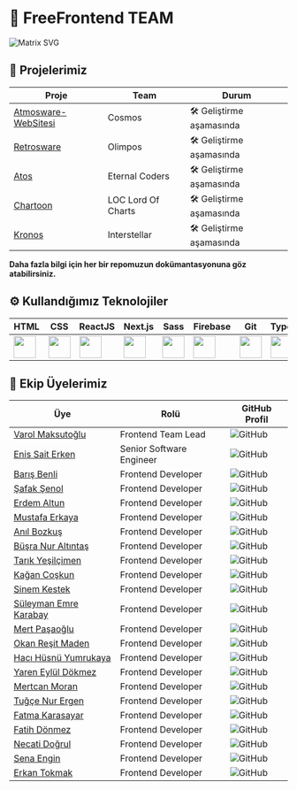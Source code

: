 # 🌟 FreeFrontend TEAM
![Matrix SVG](https://raw.githubusercontent.com/rodrigograca31/rodrigograca31/master/matrix.svg)

## 🚀 Projelerimiz

| Proje | Team | Durum |
|----------|----------|-------|
| [Atmosware-WebSitesi](https://github.com/FreeFrontendTeam/atmosware-website) | Cosmos| 🛠️ Geliştirme aşamasında |
| [Retrosware](https://github.com/FreeFrontendTeam/retrosware) |Olimpos| 🛠️ Geliştirme aşamasında |
| [Atos](https://github.com/FreeFrontendTeam/atos) |Eternal Coders| 🛠️ Geliştirme aşamasında |
| [Chartoon](https://github.com/FreeFrontendTeam/chartoon) | LOC Lord Of Charts | 🛠️ Geliştirme aşamasında |
| [Kronos](https://github.com/FreeFrontendTeam/kronos) | Interstellar | 🛠️ Geliştirme aşamasında |

**Daha fazla bilgi için her bir repomuzun dokümantasyonuna göz atabilirsiniz.**

## ⚙️ Kullandığımız Teknolojiler

| HTML | CSS | ReactJS | Next.js | Sass | Firebase | Git | TypeScript | JavaScript |
|------|------|---------|---------|----|----------|-----|------------|------------|
| <img src="https://img.icons8.com/color/48/000000/html-5.png" width="40" height="40"/> | <img src="https://img.icons8.com/color/48/000000/css3.png" width="40" height="40"/> |<img src="https://img.icons8.com/color/48/000000/react-native.png" width="40" height="40"/> | <img src="https://img.icons8.com/color/48/000000/nextjs.png" width="40" height="40"/> |<img src="https://img.icons8.com/color/48/000000/sass.png" width="40" height="40"/>| <img src="https://img.icons8.com/color/48/000000/firebase.png" width="40" height="40"/> | <img src="https://img.icons8.com/color/48/000000/git.png" width="40" height="40"/> | <img src="https://img.icons8.com/color/48/000000/typescript.png" width="40" height="40"/> | <img src="https://img.icons8.com/color/48/000000/javascript.png" width="40" height="40"/> |

## 👥 Ekip Üyelerimiz

| Üye | Rolü | GitHub Profil |
|-----|------|---------------|
| [Varol Maksutoğlu](https://github.com/waroi) | Frontend Team Lead| ![GitHub](https://img.shields.io/github/followers/waroi?label=Takipçi&style=social) |
| [Enis Sait Erken](https://github.com/saiderken) | Senior Software Engineer | ![GitHub](https://img.shields.io/github/followers/saiderken?label=Takipçi&style=social) |
| [Barış Benli](https://github.com/bbssyl) | Frontend Developer | ![GitHub](https://img.shields.io/github/followers/bbssyl?label=Takipçi&style=social) |
| [Şafak Şenol](https://github.com/safaksenoleem) | Frontend Developer | ![GitHub](https://img.shields.io/github/followers/safaksenoleem?label=Takipçi&style=social) |
| [Erdem Altun](https://github.com/Erdem-Altun) | Frontend Developer | ![GitHub](https://img.shields.io/github/followers/Erdem-Altun?label=Takipçi&style=social) |
| [Mustafa Erkaya](https://github.com/merkaya1) | Frontend Developer | ![GitHub](https://img.shields.io/github/followers/merkaya1?label=Takipçi&style=social) |
| [Anıl Bozkuş](https://github.com/anilbozkus) | Frontend Developer | ![GitHub](https://img.shields.io/github/followers/anilbozkus?label=Takipçi&style=social) |
| [Büşra Nur Altıntaş](https://github.com/Busrnr) | Frontend Developer | ![GitHub](https://img.shields.io/github/followers/Busrnr?label=Takipçi&style=social) |
| [Tarık Yeşilçimen](https://github.com/tarikyesilcimenn) | Frontend Developer | ![GitHub](https://img.shields.io/github/followers/tarikyesilcimenn?label=Takipçi&style=social) |
| [Kağan Coşkun](https://github.com/07kagan07) | Frontend Developer | ![GitHub](https://img.shields.io/github/followers/07kagan07?label=Takipçi&style=social) |
| [Sinem Kestek](https://github.com/SinemKestek) | Frontend Developer | ![GitHub](https://img.shields.io/github/followers/SinemKestek?label=Takipçi&style=social) |
| [Süleyman Emre Karabay](https://github.com/emrekarabay) | Frontend Developer | ![GitHub](https://img.shields.io/github/followers/emrekarabay?label=Takipçi&style=social) |
| [Mert Paşaoğlu](https://github.com/mertpasaoglu) | Frontend Developer | ![GitHub](https://img.shields.io/github/followers/mertpasaoglu?label=Takipçi&style=social) |
| [Okan Reşit Maden](https://github.com/okanmaden) | Frontend Developer | ![GitHub](https://img.shields.io/github/followers/okanmaden?label=Takipçi&style=social) |
| [Hacı Hüsnü Yumrukaya](https://github.com/HaciHusnuYumrukaya26) | Frontend Developer | ![GitHub](https://img.shields.io/github/followers/HaciHusnuYumrukaya26?label=Takipçi&style=social) |
| [Yaren Eylül Dökmez](https://github.com/yareneylul) | Frontend Developer | ![GitHub](https://img.shields.io/github/followers/yareneylul?label=Takipçi&style=social) |
| [Mertcan Moran](https://github.com/mrtcnmrn5) | Frontend Developer | ![GitHub](https://img.shields.io/github/followers/mrtcnmrn5?label=Takipçi&style=social) |
| [Tuğçe Nur Ergen](https://github.com/Tugcenrgn) | Frontend Developer | ![GitHub](https://img.shields.io/github/followers/Tugcenrgn?label=Takipçi&style=social) |
| [Fatma Karasayar](https://github.com/Fatmakarasayar) | Frontend Developer | ![GitHub](https://img.shields.io/github/followers/Fatmakarasayar?label=Takipçi&style=social) |
| [Fatih Dönmez](https://github.com/fatihdonmezdev) | Frontend Developer | ![GitHub](https://img.shields.io/github/followers/fatihdonmezdev?label=Takipçi&style=social) |
| [Necati Doğrul](https://github.com/necatidogrul) | Frontend Developer | ![GitHub](https://img.shields.io/github/followers/necatidogrul?label=Takipçi&style=social) |
| [Sena Engin](https://github.com/senaengin) | Frontend Developer | ![GitHub](https://img.shields.io/github/followers/senaengin?label=Takipçi&style=social) |
| [Erkan Tokmak](https://github.com/erkantokmak) | Frontend Developer | ![GitHub](https://img.shields.io/github/followers/erkantokmak?label=Takipçi&style=social) |
